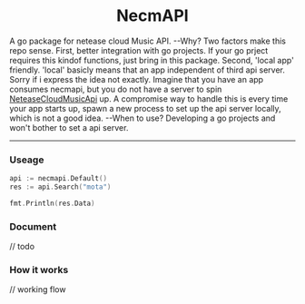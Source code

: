 <h1 align="center">NecmAPI</h1>

A go package for netease cloud Music API. --Why? Two factors make this repo sense. First, better integration with go projects. If your go prject requires this kindof functions, just bring in this package. Second, 'local app' friendly. 'local' basicly means that an app independent of third api server. Sorry if i express the idea not exactly. Imagine that you have an app consumes necmapi, but you do not have a server to spin [NeteaseCloudMusicApi](https://github.com/Binaryify/NeteaseCloudMusicApi) up. A compromise way to handle this is every time your app starts up, spawn a new process to set up the api server locally, which is not a good idea. --When to use? Developing a go projects and won't bother to set a api server.

---

### Useage
```go
api := necmapi.Default()
res := api.Search("mota")

fmt.Println(res.Data)
```

### Document
// todo


### How it works
// working flow


